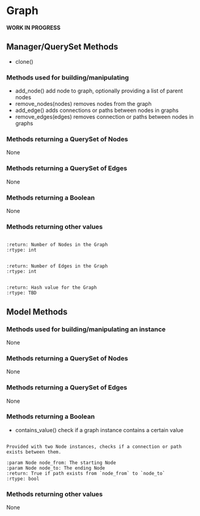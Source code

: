 # Graph

**WORK IN PROGRESS**

## Manager/QuerySet Methods

- clone()

### Methods used for building/manipulating

- add_node() add node to graph, optionally providing a list of parent nodes
- remove_nodes(nodes) removes nodes from the graph
- add_edge() adds connections or paths between nodes in graphs
- remove_edges(edges) removes connection or paths between nodes in graphs

### Methods returning a QuerySet of Nodes

None

### Methods returning a QuerySet of Edges

None

### Methods returning a Boolean

None

### Methods returning other values

```{py:function} node_count()

:return: Number of Nodes in the Graph
:rtype: int
```

```{py:function} edge_count()

:return: Number of Edges in the Graph
:rtype: int
```

```{py:function} graph_hash()

:return: Hash value for the Graph
:rtype: TBD
```


## Model Methods

### Methods used for building/manipulating an instance

None

### Methods returning a QuerySet of Nodes

None

### Methods returning a QuerySet of Edges

None

### Methods returning a Boolean

- contains_value() check if a graph instance contains a certain value



```{py:function} has_connection(node_from, node_to)

Provided with two Node instances, checks if a connection or path exists between them.

:param Node node_from: The starting Node
:param Node node_to: The ending Node
:return: True if path exists from `node_from` to `node_to`
:rtype: bool
```

### Methods returning other values

None
